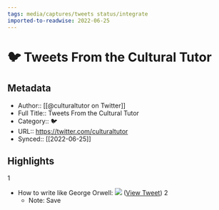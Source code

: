 ```yaml
---
tags: media/captures/tweets status/integrate
imported-to-readwise: 2022-06-25
---
```

# 🐦 Tweets From the Cultural Tutor

## Metadata
- Author:: [[@culturaltutor on Twitter]]
- Full Title:: Tweets From the Cultural Tutor
- Category:: 🐦
- URL:: https://twitter.com/culturaltutor
- Synced:: [[2022-06-25]]

## Highlights
1
- How to write like George Orwell: 
  ![](https://pbs.twimg.com/media/FWG6Q4PUIAA10Kv.jpg) ([View Tweet](https://twitter.com/culturaltutor/status/1540721830108860429))
2
    - Note: Save
